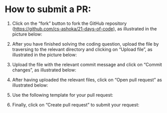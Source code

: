 # How to submit a PR:

1. Click on the “fork” button to fork the GitHub repository (https://github.com/cs-ashoka/21-days-of-code), as illustrated in the picture below:

2. After you have finished solving the coding question, upload the file by traversing to the relevant directory and clicking on “Upload file”, as illustrated in the picture below:

3. Upload the file with the relevant commit message and click on “Commit changes”, as illustrated below:

4. After having uploaded the relevant files, click on “Open pull request” as illustrated below:

5. Use the following template for your pull request:

6. Finally, click on “Create pull request” to submit your request:



